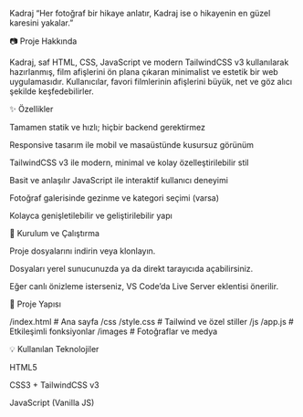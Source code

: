 Kadraj
“Her fotoğraf bir hikaye anlatır, Kadraj ise o hikayenin en güzel karesini yakalar.”

📷 Proje Hakkında

Kadraj, saf HTML, CSS, JavaScript ve modern TailwindCSS v3 kullanılarak hazırlanmış, film afişlerini ön plana çıkaran minimalist ve estetik bir web uygulamasıdır. Kullanıcılar, favori filmlerinin afişlerini büyük, net ve göz alıcı şekilde keşfedebilirler.

✨ Özellikler


Tamamen statik ve hızlı; hiçbir backend gerektirmez

Responsive tasarım ile mobil ve masaüstünde kusursuz görünüm

TailwindCSS v3 ile modern, minimal ve kolay özelleştirilebilir stil

Basit ve anlaşılır JavaScript ile interaktif kullanıcı deneyimi

Fotoğraf galerisinde gezinme ve kategori seçimi (varsa)

Kolayca genişletilebilir ve geliştirilebilir yapı



🚀 Kurulum ve Çalıştırma


Proje dosyalarını indirin veya klonlayın.

Dosyaları yerel sunucunuzda ya da direkt tarayıcıda açabilirsiniz.

Eğer canlı önizleme isterseniz, VS Code’da Live Server eklentisi önerilir.


📁 Proje Yapısı

/index.html       # Ana sayfa
/css
  /style.css      # Tailwind ve özel stiller
/js
  /app.js         # Etkileşimli fonksiyonlar
/images           # Fotoğraflar ve medya


💡 Kullanılan Teknolojiler

HTML5

CSS3 + TailwindCSS v3

JavaScript (Vanilla JS)

